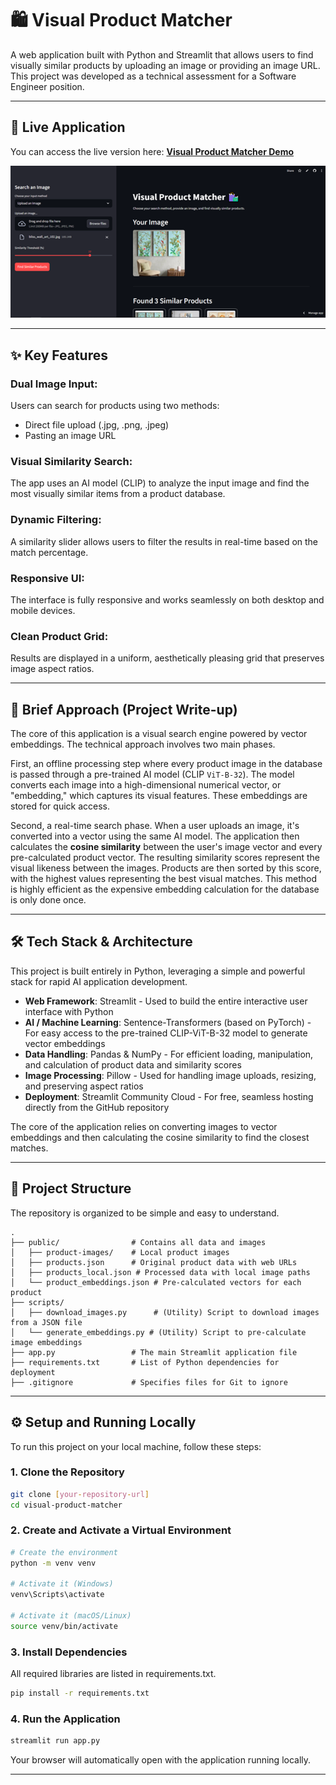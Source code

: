 # 🛍️ Visual Product Matcher

A web application built with Python and Streamlit that allows users to find visually similar products by uploading an image or providing an image URL. This project was developed as a technical assessment for a Software Engineer position.

---

## 🚀 Live Application
You can access the live version here: **[Visual Product Matcher Demo](https://visualfinder0303.streamlit.app/)**

![Visual Product Matcher App Screenshot](image.png)

---

## ✨ Key Features

### Dual Image Input: 
Users can search for products using two methods:
- Direct file upload (.jpg, .png, .jpeg)
- Pasting an image URL

### Visual Similarity Search: 
The app uses an AI model (CLIP) to analyze the input image and find the most visually similar items from a product database.

### Dynamic Filtering: 
A similarity slider allows users to filter the results in real-time based on the match percentage.

### Responsive UI: 
The interface is fully responsive and works seamlessly on both desktop and mobile devices.

### Clean Product Grid: 
Results are displayed in a uniform, aesthetically pleasing grid that preserves image aspect ratios.

---

## 🧠 Brief Approach (Project Write-up)

The core of this application is a visual search engine powered by vector embeddings. The technical approach involves two main phases.

First, an offline processing step where every product image in the database is passed through a pre-trained AI model (CLIP `ViT-B-32`). The model converts each image into a high-dimensional numerical vector, or "embedding," which captures its visual features. These embeddings are stored for quick access.

Second, a real-time search phase. When a user uploads an image, it's converted into a vector using the same AI model. The application then calculates the **cosine similarity** between the user's image vector and every pre-calculated product vector. The resulting similarity scores represent the visual likeness between the images. Products are then sorted by this score, with the highest values representing the best visual matches. This method is highly efficient as the expensive embedding calculation for the database is only done once.

---
## 🛠️ Tech Stack & Architecture

This project is built entirely in Python, leveraging a simple and powerful stack for rapid AI application development.

- **Web Framework**: Streamlit - Used to build the entire interactive user interface with Python
- **AI / Machine Learning**: Sentence-Transformers (based on PyTorch) - For easy access to the pre-trained CLIP-ViT-B-32 model to generate vector embeddings
- **Data Handling**: Pandas & NumPy - For efficient loading, manipulation, and calculation of product data and similarity scores
- **Image Processing**: Pillow - Used for handling image uploads, resizing, and preserving aspect ratios
- **Deployment**: Streamlit Community Cloud - For free, seamless hosting directly from the GitHub repository

The core of the application relies on converting images to vector embeddings and then calculating the cosine similarity to find the closest matches.

---

## 📂 Project Structure

The repository is organized to be simple and easy to understand.

```
.
├── public/                # Contains all data and images
│   ├── product-images/    # Local product images
│   ├── products.json      # Original product data with web URLs
│   ├── products_local.json # Processed data with local image paths
│   └── product_embeddings.json # Pre-calculated vectors for each product
├── scripts/
│   ├── download_images.py      # (Utility) Script to download images from a JSON file
│   └── generate_embeddings.py # (Utility) Script to pre-calculate image embeddings
├── app.py                 # The main Streamlit application file
├── requirements.txt       # List of Python dependencies for deployment
├── .gitignore             # Specifies files for Git to ignore

```

---

## ⚙️ Setup and Running Locally

To run this project on your local machine, follow these steps:

### 1. Clone the Repository

```bash
git clone [your-repository-url]
cd visual-product-matcher
```

### 2. Create and Activate a Virtual Environment

```bash
# Create the environment
python -m venv venv

# Activate it (Windows)
venv\Scripts\activate

# Activate it (macOS/Linux)
source venv/bin/activate
```

### 3. Install Dependencies
All required libraries are listed in requirements.txt.

```bash
pip install -r requirements.txt
```

### 4. Run the Application

```bash
streamlit run app.py
```

Your browser will automatically open with the application running locally.

---
